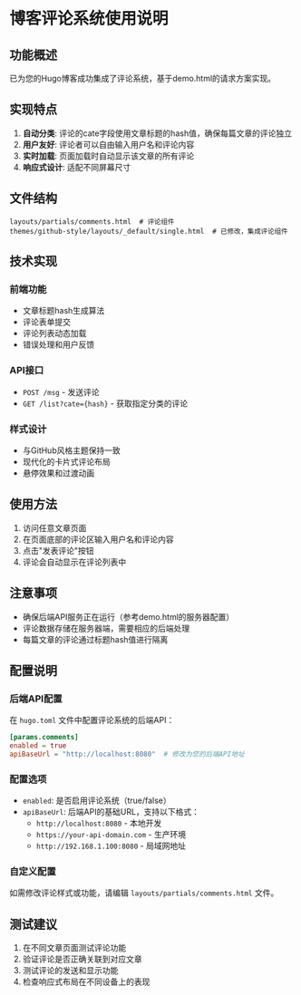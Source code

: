 # 博客评论系统使用说明

## 功能概述

已为您的Hugo博客成功集成了评论系统，基于demo.html的请求方案实现。

## 实现特点

1. **自动分类**: 评论的cate字段使用文章标题的hash值，确保每篇文章的评论独立
2. **用户友好**: 评论者可以自由输入用户名和评论内容
3. **实时加载**: 页面加载时自动显示该文章的所有评论
4. **响应式设计**: 适配不同屏幕尺寸

## 文件结构

```
layouts/partials/comments.html  # 评论组件
themes/github-style/layouts/_default/single.html  # 已修改，集成评论组件
```

## 技术实现

### 前端功能
- 文章标题hash生成算法
- 评论表单提交
- 评论列表动态加载
- 错误处理和用户反馈

### API接口
- `POST /msg` - 发送评论
- `GET /list?cate={hash}` - 获取指定分类的评论

### 样式设计
- 与GitHub风格主题保持一致
- 现代化的卡片式评论布局
- 悬停效果和过渡动画

## 使用方法

1. 访问任意文章页面
2. 在页面底部的评论区输入用户名和评论内容
3. 点击"发表评论"按钮
4. 评论会自动显示在评论列表中

## 注意事项

- 确保后端API服务正在运行（参考demo.html的服务器配置）
- 评论数据存储在服务器端，需要相应的后端处理
- 每篇文章的评论通过标题hash值进行隔离

## 配置说明

### 后端API配置

在 `hugo.toml` 文件中配置评论系统的后端API：

```toml
[params.comments]
enabled = true
apiBaseUrl = "http://localhost:8080"  # 修改为您的后端API地址
```

### 配置选项

- `enabled`: 是否启用评论系统（true/false）
- `apiBaseUrl`: 后端API的基础URL，支持以下格式：
  - `http://localhost:8080` - 本地开发
  - `https://your-api-domain.com` - 生产环境
  - `http://192.168.1.100:8080` - 局域网地址

### 自定义配置

如需修改评论样式或功能，请编辑 `layouts/partials/comments.html` 文件。

## 测试建议

1. 在不同文章页面测试评论功能
2. 验证评论是否正确关联到对应文章
3. 测试评论的发送和显示功能
4. 检查响应式布局在不同设备上的表现
